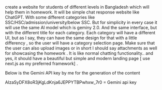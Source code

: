 create a website for students of different levels in Bangladesh which will help them in homework. It will be simple chat response website like ChatGPT. With some different categories like SSC/HSC/admission/university/below SSC. But for simplicity in every case it will use the same AI model which is geminy 2.0. And the same interface, but with the different title for each category. Each category will have a different UI, but as I say, they can have the same design for that with a little differency ,  so the user will have a category selection page. Make sure that the user can also upload images or in short I should say attachments as well for showcasing the homework . It is like normal chatting functionality..  and yes, it should have a beautiful but simple and modern landing page 
[ use next.js as my preferred framework] . 


Below is the Gemini API key by me for the generation of the content 






AIzaSyDFX8oR3jKgLdKnja6JEPPYTBPwhxw_7r0 = Gemini api key


